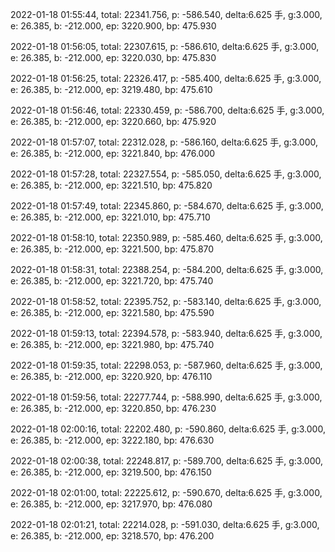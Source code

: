 2022-01-18 01:55:44, total: 22341.756, p: -586.540, delta:6.625 手, g:3.000, e: 26.385, b: -212.000, ep: 3220.900, bp: 475.930

2022-01-18 01:56:05, total: 22307.615, p: -586.610, delta:6.625 手, g:3.000, e: 26.385, b: -212.000, ep: 3220.030, bp: 475.830

2022-01-18 01:56:25, total: 22326.417, p: -585.400, delta:6.625 手, g:3.000, e: 26.385, b: -212.000, ep: 3219.480, bp: 475.610

2022-01-18 01:56:46, total: 22330.459, p: -586.700, delta:6.625 手, g:3.000, e: 26.385, b: -212.000, ep: 3220.660, bp: 475.920

2022-01-18 01:57:07, total: 22312.028, p: -586.160, delta:6.625 手, g:3.000, e: 26.385, b: -212.000, ep: 3221.840, bp: 476.000

2022-01-18 01:57:28, total: 22327.554, p: -585.050, delta:6.625 手, g:3.000, e: 26.385, b: -212.000, ep: 3221.510, bp: 475.820

2022-01-18 01:57:49, total: 22345.860, p: -584.670, delta:6.625 手, g:3.000, e: 26.385, b: -212.000, ep: 3221.010, bp: 475.710

2022-01-18 01:58:10, total: 22350.989, p: -585.460, delta:6.625 手, g:3.000, e: 26.385, b: -212.000, ep: 3221.500, bp: 475.870

2022-01-18 01:58:31, total: 22388.254, p: -584.200, delta:6.625 手, g:3.000, e: 26.385, b: -212.000, ep: 3221.720, bp: 475.740

2022-01-18 01:58:52, total: 22395.752, p: -583.140, delta:6.625 手, g:3.000, e: 26.385, b: -212.000, ep: 3221.580, bp: 475.590

2022-01-18 01:59:13, total: 22394.578, p: -583.940, delta:6.625 手, g:3.000, e: 26.385, b: -212.000, ep: 3221.980, bp: 475.740

2022-01-18 01:59:35, total: 22298.053, p: -587.960, delta:6.625 手, g:3.000, e: 26.385, b: -212.000, ep: 3220.920, bp: 476.110

2022-01-18 01:59:56, total: 22277.744, p: -588.990, delta:6.625 手, g:3.000, e: 26.385, b: -212.000, ep: 3220.850, bp: 476.230

2022-01-18 02:00:16, total: 22202.480, p: -590.860, delta:6.625 手, g:3.000, e: 26.385, b: -212.000, ep: 3222.180, bp: 476.630

2022-01-18 02:00:38, total: 22248.817, p: -589.700, delta:6.625 手, g:3.000, e: 26.385, b: -212.000, ep: 3219.500, bp: 476.150

2022-01-18 02:01:00, total: 22225.612, p: -590.670, delta:6.625 手, g:3.000, e: 26.385, b: -212.000, ep: 3217.970, bp: 476.080

2022-01-18 02:01:21, total: 22214.028, p: -591.030, delta:6.625 手, g:3.000, e: 26.385, b: -212.000, ep: 3218.570, bp: 476.200